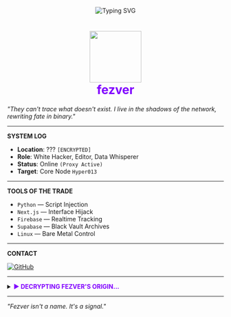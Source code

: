 
<p align="center">
  <img src="https://readme-typing-svg.demolab.com?font=Fira+Code&weight=500&size=24&pause=1000&color=8000FF&center=true&vCenter=true&width=700&lines=Fezver+Initializing...;Location%3A+Unknown+Network+Sector;Occupation%3A+White+Hacker+%2F+Digital+Shadowrunner;System+Access+Granted%3A+Level+007;Searching+for+equivalent+targets...;Launching+data+extraction+sequence...;Link+established+%5BOK%5D" alt="Typing SVG" />
</p>

<h1 align="center">
  <img src="https://media.tenor.com/BVMDZWyJk7AAAAAC/sakuemon-pixel-art.gif" width="120"><br>
  <span style="color:#8000FF;">fezver</span>
</h1>





 *"They can't trace what doesn't exist. I live in the shadows of the network, rewriting fate in binary."*

---

 **SYSTEM LOG**

- **Location**: ??? `[ENCRYPTED]`  
- **Role**: White Hacker, Editor, Data Whisperer  
- **Status**: Online `(Proxy Active)`  
- **Target**: Core Node `Hyper013`

---

 **TOOLS OF THE TRADE**

- `Python` — Script Injection  
- `Next.js` — Interface Hijack  
- `Firebase` — Realtime Tracking  
- `Supabase` — Black Vault Archives  
- `Linux` — Bare Metal Control

---

 **CONTACT**

[![GitHub](https://img.shields.io/badge/GitHub-fezver-8000FF?style=for-the-badge&logo=github)](https://github.com/fezver)

---

<details>
<summary><strong><span style="color:#8000FF;">▶️ DECRYPTING FEZVER'S ORIGIN...</span></strong></summary>

<br>

<p align="center">
  <img src="https://readme-typing-svg.demolab.com?font=Fira+Mono&weight=400&size=20&pause=5000&color=8000FF&center=true&vCenter=true&width=750&lines=Fezver+is+a+rookie+coder+who+started+his+career+on+GitHub...;...on+a+mission+to+hunt+worthy+targets+in+the+cyber+realm.;He+exists+between+nodes+and+neon%2C+never+static.;Fezver+is+not+just+a+name%2C+it's+a+signal+transmission." alt="Typing SVG long description" />
</p>

</details>

---

*"Fezver isn't a name. It's a signal."*



